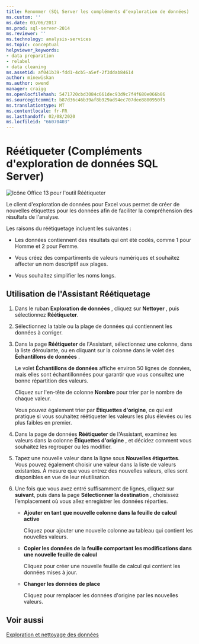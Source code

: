 ```yaml
---
title: Renommer (SQL Server les compléments d’exploration de données) | Microsoft Docs
ms.custom: ''
ms.date: 03/06/2017
ms.prod: sql-server-2014
ms.reviewer: ''
ms.technology: analysis-services
ms.topic: conceptual
helpviewer_keywords:
- data preparation
- relabel
- data cleaning
ms.assetid: af041b39-fdd1-4cb5-a5ef-2f3ddab84614
author: minewiskan
ms.author: owend
manager: craigg
ms.openlocfilehash: 5471720cbd3084c661dec93d9c7f4f680e066b86
ms.sourcegitcommit: b87d36c46b39af8b929ad94ec707dee8800950f5
ms.translationtype: MT
ms.contentlocale: fr-FR
ms.lasthandoff: 02/08/2020
ms.locfileid: "66070403"
---
```

# <a name="relabel-sql-server-data-mining-add-ins"></a>Réétiqueter (Compléments d'exploration de données SQL Server)
  ![Icône Office 13 pour l'outil Réétiqueter](media/dm13-relabel.gif "Icône Office 13 pour l'outil Réétiqueter")  
  
 Le client d'exploration de données pour Excel vous permet de créer de nouvelles étiquettes pour les données afin de faciliter la compréhension des résultats de l'analyse.  
  
 Les raisons du réétiquetage incluent les suivantes :  
  
-   Les données contiennent des résultats qui ont été codés, comme 1 pour Homme et 2 pour Femme.  
  
-   Vous créez des compartiments de valeurs numériques et souhaitez affecter un nom descriptif aux plages.  
  
-   Vous souhaitez simplifier les noms longs.  
  
## <a name="using-the-relabel-wizard"></a>Utilisation de l'Assistant Réétiquetage  
  
1.  Dans le ruban **Exploration de données** , cliquez sur **Nettoyer** , puis sélectionnez **Réétiqueter**.  
  
2.  Sélectionnez la table ou la plage de données qui contiennent les données à corriger.  
  
3.  Dans la page **Réétiqueter** de l'Assistant, sélectionnez une colonne, dans la liste déroulante, ou en cliquant sur la colonne dans le volet des **Échantillons de données** .  
  
     Le volet **Échantillons de données** affiche environ 50 lignes de données, mais elles sont échantillonnées pour garantir que vous consultez une bonne répartition des valeurs.  
  
     Cliquez sur l'en-tête de colonne **Nombre** pour trier par le nombre de chaque valeur.  
  
     Vous pouvez également trier par **Étiquettes d'origine**, ce qui est pratique si vous souhaitez réétiqueter les valeurs les plus élevées ou les plus faibles en premier.  
  
4.  Dans la page de données **Réétiqueter** de l'Assistant, examinez les valeurs dans la colonne **Étiquettes d'origine** , et décidez comment vous souhaitez les regrouper ou les modifier.  
  
5.  Tapez une nouvelle valeur dans la ligne sous **Nouvelles étiquettes**. Vous pouvez également choisir une valeur dans la liste de valeurs existantes. À mesure que vous entrez des nouvelles valeurs, elles sont disponibles en vue de leur réutilisation.  
  
6.  Une fois que vous avez entré suffisamment de lignes, cliquez sur **suivant**, puis dans la page **Sélectionner la destination** , choisissez l’emplacement où vous allez enregistrer les données réparties.  
  
    -   **Ajouter en tant que nouvelle colonne dans la feuille de calcul active**  
  
         Cliquez pour ajouter une nouvelle colonne au tableau qui contient les nouvelles valeurs.  
  
    -   **Copier les données de la feuille comportant les modifications dans une nouvelle feuille de calcul**  
  
         Cliquez pour créer une nouvelle feuille de calcul qui contient les données mises à jour.  
  
    -   **Changer les données de place**  
  
         Cliquez pour remplacer les données d'origine par les nouvelles valeurs.  
  
## <a name="see-also"></a>Voir aussi  
 [Exploration et nettoyage des données](exploring-and-cleaning-data.md)  
  
  
